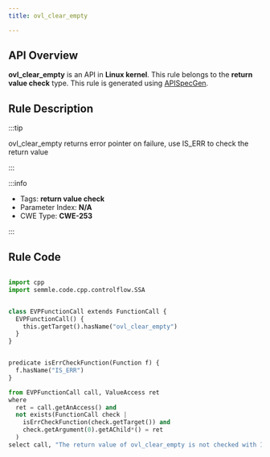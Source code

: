 ```yaml
---
title: ovl_clear_empty

---
```



## API Overview
**ovl_clear_empty** is an API in **Linux kernel**. This rule belongs to the **return value check** type. This rule is generated using [APISpecGen](../../tools/APISpecGen).
## Rule Description

:::tip

ovl_clear_empty returns error pointer on failure, use IS_ERR to check the return value

:::

:::info

- Tags: **return value check**
- Parameter Index: **N/A**
- CWE Type: **CWE-253**

:::

## Rule Code
```python

import cpp
import semmle.code.cpp.controlflow.SSA


class EVPFunctionCall extends FunctionCall {
  EVPFunctionCall() {
    this.getTarget().hasName("ovl_clear_empty")
  }
}


predicate isErrCheckFunction(Function f) {
  f.hasName("IS_ERR") 
}

from EVPFunctionCall call, ValueAccess ret
where
  ret = call.getAnAccess() and
  not exists(FunctionCall check |
    isErrCheckFunction(check.getTarget()) and
    check.getArgument(0).getAChild*() = ret
  )
select call, "The return value of ovl_clear_empty is not checked with IS_ERR."
    
```